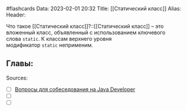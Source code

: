 #flashcards
Data: 2023-02-01 20:32
Title: [[Статический класс]]
Alias:
Header:

Что такое [[Статический класс]]?::[[Статический класс]] – это вложенный класс, объявленный с использованием ключевого слова `static`. К классам верхнего уровня модификатор `static` неприменим.
<!--SR:!2023-03-14,3,350-->



Главы:
-


Sources:
- [ ] [Вопросы для собеседования на Java Developer](https://github.com/enhorse/java-interview/blob/master/README.md#%D0%9E%D0%9E%D0%9F)
- [ ] []()
- [ ] []()
